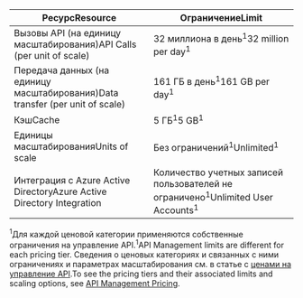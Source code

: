 | <span data-ttu-id="e9669-101">Ресурс</span><span class="sxs-lookup"><span data-stu-id="e9669-101">Resource</span></span> | <span data-ttu-id="e9669-102">Ограничение</span><span class="sxs-lookup"><span data-stu-id="e9669-102">Limit</span></span> |
| --- | --- |
| <span data-ttu-id="e9669-103">Вызовы API (на единицу масштабирования)</span><span class="sxs-lookup"><span data-stu-id="e9669-103">API Calls (per unit of scale)</span></span> |<span data-ttu-id="e9669-104">32 миллиона в день<sup>1</sup></span><span class="sxs-lookup"><span data-stu-id="e9669-104">32 million per day<sup>1</sup></span></span> |
| <span data-ttu-id="e9669-105">Передача данных (на единицу масштабирования)</span><span class="sxs-lookup"><span data-stu-id="e9669-105">Data transfer (per unit of scale)</span></span> |<span data-ttu-id="e9669-106">161 ГБ в день<sup>1</sup></span><span class="sxs-lookup"><span data-stu-id="e9669-106">161 GB per day<sup>1</sup></span></span> |
| <span data-ttu-id="e9669-107">Кэш</span><span class="sxs-lookup"><span data-stu-id="e9669-107">Cache</span></span> |<span data-ttu-id="e9669-108">5 ГБ<sup>1</sup></span><span class="sxs-lookup"><span data-stu-id="e9669-108">5 GB<sup>1</sup></span></span> |
| <span data-ttu-id="e9669-109">Единицы масштабирования</span><span class="sxs-lookup"><span data-stu-id="e9669-109">Units of scale</span></span> |<span data-ttu-id="e9669-110">Без ограничений<sup>1</sup></span><span class="sxs-lookup"><span data-stu-id="e9669-110">Unlimited<sup>1</sup></span></span> |
| <span data-ttu-id="e9669-111">Интеграция с Azure Active Directory</span><span class="sxs-lookup"><span data-stu-id="e9669-111">Azure Active Directory Integration</span></span> |<span data-ttu-id="e9669-112">Количество учетных записей пользователей не ограничено<sup>1</sup></span><span class="sxs-lookup"><span data-stu-id="e9669-112">Unlimited User Accounts<sup>1</sup></span></span> |

<span data-ttu-id="e9669-113"><sup>1</sup>Для каждой ценовой категории применяются собственные ограничения на управление API.</span><span class="sxs-lookup"><span data-stu-id="e9669-113"><sup>1</sup>API Management limits are different for each pricing tier.</span></span> <span data-ttu-id="e9669-114">Сведения о ценовых категориях и связанных с ними ограничениях и параметрах масштабирования см. в статье с [ценами на управление API](https://azure.microsoft.com/pricing/details/api-management/).</span><span class="sxs-lookup"><span data-stu-id="e9669-114">To see the pricing tiers and their associated limits and scaling options, see [API Management Pricing](https://azure.microsoft.com/pricing/details/api-management/).</span></span>

